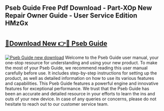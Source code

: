 ## Pseb Guide Free Pdf Download - Part-XOp New Repair Owner Guide - User Service Edition HMzGx

# <h2><a href="http://bc61546.oget.top/?id=Pseb+Guide">🔗Download New 👉🔴 Pseb Guide</a></h2>

[![Pseb Guide new download](https://i.imgur.com/5g1atiW.png)](http://bc61546.oget.top/?id=Pseb+Guide)
Welcome to the Pseb Guide user manual, your one-stop resource for understanding and using your new product. To make the most of your Pseb Guide, we recommend reading this user manual carefully before use. It includes step-by-step instructions for setting up the product, as well as detailed information on how to use its various features and capabilities. This Pseb Guide features a powerful engine and innovative features for exceptional performance. We trust that the Pseb Guide has been an accurate and detailed resource in your efforts to learn the ins and outs of your new device. In case of any queries or concerns, please do not hesitate to reach out to our customer service team.

